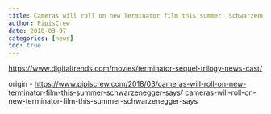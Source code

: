 ```yaml
---
title: Cameras will roll on new Terminator film this summer, Schwarzenegger says
author: PipisCrew
date: 2018-03-07
categories: [news]
toc: true
---
```


https://www.digitaltrends.com/movies/terminator-sequel-trilogy-news-cast/

origin - https://www.pipiscrew.com/2018/03/cameras-will-roll-on-new-terminator-film-this-summer-schwarzenegger-says/ cameras-will-roll-on-new-terminator-film-this-summer-schwarzenegger-says